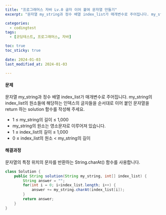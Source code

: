 ```yaml
---
title: "프로그래머스 자바 Lv.0 글자 이어 붙여 문자열 만들기"
excerpt: "문자열 my_string과 정수 배열 index_list가 매개변수로 주어집니다. my_string의 index_list의 원소들에 해당하는 인덱스의 글자들을 순서대로 이어 붙인 문자열을 return 하는 solution 함수를 작성해 주세요."

categories:
  - codingtest
tags:
  - [코딩테스트, 프로그래머스, 자바]

toc: true
toc_sticky: true
 
date: 2024-01-03
last_modified_at: 2024-01-03

---
```


#### 문제
문자열 my_string과 정수 배열 index_list가 매개변수로 주어집니다. my_string의 index_list의 원소들에 해당하는 인덱스의 글자들을 순서대로 이어 붙인 문자열을 return 하는 solution 함수를 작성해 주세요.

- 1 ≤ my_string의 길이 ≤ 1,000
- my_string의 원소는 영소문자로 이루어져 있습니다.
- 1 ≤ index_list의 길이 ≤ 1,000
- 0 ≤ index_list의 원소 < my_string의 길이


#### 해결과정
문자열의 특정 위치의 문자를 반환하는 String.charAt() 함수를 사용합니다.

```java
class Solution {
    public String solution(String my_string, int[] index_list) {
        String answer = "";
        for(int i = 0; i<index_list.length; i++) {
            answer += my_string.charAt(index_list[i]);
        }
        return answer;
    }
}
```